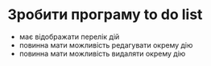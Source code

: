 # Зробити програму to do list
+ має відображати перелік дій
+ повинна мати можливість редагувати окрему дію
+ повинна мати можливість видаляти окрему дію
